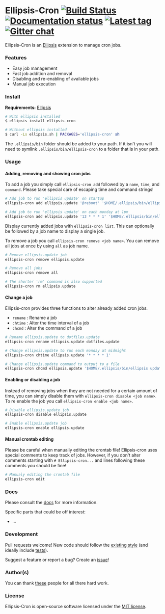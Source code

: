 # Ellipsis-Cron [![Build Status][travis-image]][travis-url] [![Documentation status][docs-image]][docs-url] [![Latest tag][tag-image]][tag-url] [![Gitter chat][gitter-image]][gitter-url]

Ellipsis-Cron is an [Ellipsis][ellipsis] extension to manage cron jobs.

### Features
- Easy job management
- Fast job addition and removal
- Disabling and re-enabling of available jobs
- Manual job execution

### Install

**Requirements:** [Ellipsis][ellipsis]

```bash
# With ellipsis installed
$ ellipsis install ellipsis-cron

# Without ellipsis installed
$ curl -Ls ellipsis.sh | PACKAGES='ellipsis-cron' sh
```

The `.ellipsis/bin` folder should be added to your path. If it isn't you will
need to symlink `.ellipsis/bin/ellipsis-cron` to a folder that is in your path.

### Usage

#### Adding, removing and showing cron jobs

To add a job you simply call `ellipsis-cron add` followed by a `name`, `time`,
and `command`. Please take special care of escaping time and command strings!

```bash
# Add job to run 'ellipsis update' on startup
ellipsis-cron add ellipsis.update '@reboot' '$HOME/.ellipsis/bin/ellipsis update >/dev/null 2>&1'

# Add job to run 'ellipsis update' on each monday at 1pm
ellipsis-cron add ellipsis.update '13 * * * 1' '$HOME/.ellipsis/bin/ellipsis update >/dev/null 2>&1'
```

Display currently added jobs with `ellipsis-cron list`. This can optionally be
followed by a job name to display a single job.

To remove a job you call `ellipsis-cron remove <job name>`. You can remove all
jobs at once by using `all` as job name.
```bash
# Remove ellipsis.update job
ellipsis-cron remove ellipsis.update

# Remove all jobs
ellipsis-cron remove all

# The shorter 'rm' command is also supported
ellipsis-cron rm ellipsis.update
```

#### Change a job
Ellipsis-cron provides three functions to alter already added cron jobs.

- `rename` : Rename a job
- `chtime` : Alter the time interval of a job
- `chcmd`  : Alter the command of a job

```bash
# Rename ellipsis.update to dotfiles.update
ellipsis-cron rename ellipsis.update dotfiles.update

# Change ellipsis.update to run each monday at midnight
ellipsis-cron chtime ellipsis.update '* * * * 1'

# Change ellipsis.update command to output to a file
ellipsis-cron chcmd ellipsis.update '$HOME/.ellipsis/bin/ellipsis update >/tmp/ellipsis.update.log 2>&1`
```

#### Enabling or disabling a job

Instead of removing jobs when they are not needed for a certain amount of time,
you can simply disable them with `ellipsis-cron disable <job name>`. To re
enable the job you call `ellipsis-cron enable <job name>`.

```bash
# Disable ellipsis.update job
ellipsis-cron disable ellipsis.update

# Enable ellipsis.update job
ellipsis-cron enable ellipsis.update
```

#### Manual crontab editing

Please be careful when manually editing the crontab file! Ellipsis-cron uses
special comments to keep track of jobs. However, if you don't alter comments
starting with `# Ellipsis-cron...` and lines following these comments you
should be fine!

```bash
# Manualy editing the crontab file
ellipsis-cron edit
```

### Docs
Please consult the [docs][docs-url] for more information.

Specific parts that could be off interest:
- ...

### Development
Pull requests welcome! New code should follow the [existing style][style-guide]
(and ideally include [tests][bats]).

Suggest a feature or report a bug? Create an [issue][issues]!

### Author(s)
You can thank [these][contributors] people for all there hard work.

### License
Ellipsis-Cron is open-source software licensed under the [MIT license][mit-license].

[travis-image]: https://img.shields.io/travis/ellipsis/ellipsis-cron.svg
[travis-url]:   https://travis-ci.org/ellipsis/ellipsis-cron
[docs-image]:   https://readthedocs.org/projects/ellipsis-cron/badge/?version=master
[docs-url]:     http://ellipsis-cron.readthedocs.org/en/master
[tag-image]:    https://img.shields.io/github/tag/ellipsis/ellipsis-cron.svg
[tag-url]:      https://github.com/ellipsis/ellipsis-cron/tags
[gitter-image]: https://badges.gitter.im/ellipsis/ellipsis.svg
[gitter-url]:   https://gitter.im/ellipsis/ellipsis

[ellipsis]:     https://github.com/ellipsis/ellipsis

[style-guide]:  https://google-styleguide.googlecode.com/svn/trunk/shell.xml
[bats]:         https://github.com/sstephenson/bats
[issues]:       http://github.com/ellipsis/ellipsis-cron/issues

[contributors]: https://github.com/ellipsis/ellipsis-cron/graphs/contributors
[mit-license]:  http://opensource.org/licenses/MIT
